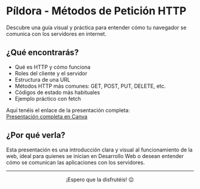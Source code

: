 # Píldora - Métodos de Petición HTTP

Descubre una guía visual y práctica para entender cómo tu navegador se comunica con los servidores en internet.

## ¿Qué encontrarás?

* Qué es HTTP y cómo funciona  
* Roles del cliente y el servidor  
* Estructura de una URL  
* Métodos HTTP más comunes: GET, POST, PUT, DELETE, etc. 
* Códigos de estado más habituales  
* Ejemplo práctico con fetch 

Aquí tenéis el enlace de la presentación completa:  
[Presentación completa en Canva](https://metodos-de-peticion-http.my.canva.site/)

## ¿Por qué verla?

Esta presentación es una introducción clara y visual al funcionamiento de la web, ideal para quienes se inician en Desarrollo Web o desean entender cómo se comunican las aplicaciones con los servidores.

---

<p align="center">¡Espero que la disfrutéis! 😉</p>
